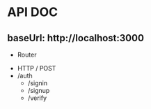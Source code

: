# API DOC

## baseUrl: http://localhost:3000

- Router

* HTTP / POST
* /auth
  - /signin
  - /signup
  - /verify
